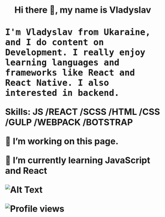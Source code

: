 <h1 align="center"> Hi there 👋, my name is Vladyslav<h1>
  
  
<samp>

I'm Vladyslav from Ukaraine, and I do content on Development. I really enjoy learning languages and frameworks like React and React Native. I also interested in backend.

</samp>

Skills: JS /REACT /SCSS /HTML /CSS  /GULP /WEBPACK /BOTSTRAP

🔭 I’m  working on this page. 

🌱 I’m currently learning JavaScript and React




![Alt Text](https://media.giphy.com/media/26tn33aiTi1jkl6H6/giphy.gif)

![Profile views](https://gpvc.arturio.dev/vladyslavos)  
